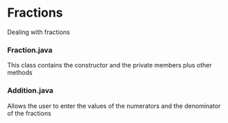 # Fractions
Dealing with fractions
### Fraction.java
This class contains the constructor and the private members plus other methods
### Addition.java
Allows the user to enter the values of the numerators and the denominator of the fractions
